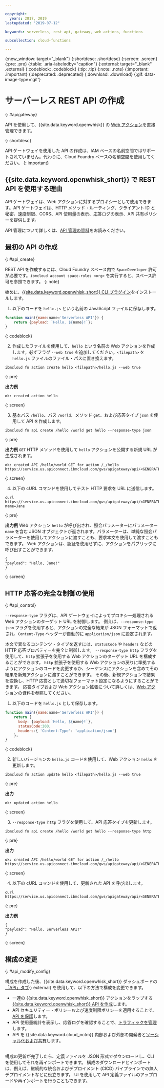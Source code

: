 ```yaml
---

copyright:
  years: 2017, 2019
lastupdated: "2019-07-12"

keywords: serverless, rest api, gateway, web actions, functions

subcollection: cloud-functions

---
```


{:new_window: target="_blank"}
{:shortdesc: .shortdesc}
{:screen: .screen}
{:pre: .pre}
{:table: .aria-labeledby="caption"}
{:external: target="_blank" .external}
{:codeblock: .codeblock}
{:tip: .tip}
{:note: .note}
{:important: .important}
{:deprecated: .deprecated}
{:download: .download}
{:gif: data-image-type='gif'}


# サーバーレス REST API の作成
{: #apigateway}

API を使用して、{{site.data.keyword.openwhisk}} の [Web アクション](/docs/openwhisk?topic=cloud-functions-actions_web)を直接管理できます。

{: shortdesc}

API ゲートウェイを使用した API の作成は、IAM ベースの名前空間ではサポートされていません。代わりに、Cloud Foundry ベースの名前空間を使用してください。
{: important}

## {{site.data.keyword.openwhisk_short}} で REST API を使用する理由

API ゲートウェイは、Web アクションに対するプロキシーとして使用できます。API ゲートウェイは、HTTP メソッド・ルーティング、クライアント ID と秘密、速度制限、CORS、API 使用量の表示、応答ログの表示、API 共有ポリシーを提供します。

API 管理について詳しくは、[API 管理の資料](/docs/api-management?topic=api-management-manage_openwhisk_apis)をお読みください。

## 最初の API の作成
{: #api_create}

REST API を作成するには、Cloud Foundry スペース内で `SpaceDeveloper` 許可が必要です。`ibmcloud account space-roles <org>` を実行すると、スペース許可を参照できます。
{: note}

始めに、[{{site.data.keyword.openwhisk_short}} CLI プラグイン](/docs/openwhisk?topic=cloud-functions-cli_install)をインストールします。

1. 以下のコードを `hello.js` という名前の JavaScript ファイルに保存します。
  ```javascript
  function main({name:name='Serverless API'}) {
      return {payload: `Hello, ${name}!`};
  }
  ```
  {: codeblock}

2. 作成したファイルを使用して、`hello` という名前の Web アクションを作成します。必ずフラグ `--web true` を追加してください。`<filepath>` を `hello.js` ファイルのファイル・パスに置き換えます。

  ```
  ibmcloud fn action create hello <filepath>/hello.js --web true
  ```
  {: pre}

  **出力例**
  ```
  ok: created action hello
  ```
  {: screen}

3. 基本パス `/hello`、パス `/world`、メソッド `get`、および応答タイプ `json` を使用して API を作成します。
  ```
  ibmcloud fn api create /hello /world get hello --response-type json
  ```
  {: pre}

  **出力例**
  `GET` HTTP メソッドを使用して `hello` アクションを公開する新規 URL が生成されます。

  ```
  ok: created API /hello/world GET for action /_/hello
  https://service.us.apiconnect.ibmcloud.com/gws/apigateway/api/<GENERATED_API_ID>/hello/world
  ```
  {: screen}

  
4. 以下の cURL コマンドを使用してテスト HTTP 要求を URL に送信します。
  ```
  curl https://service.us.apiconnect.ibmcloud.com/gws/apigateway/api/<GENERATED_API_ID>/hello/world?name=Jane
  ```
  {: pre}

  **出力例**
  Web アクション `hello` が呼び出され、照会パラメーターにパラメーター `name` を含む JSON オブジェクトが返されます。パラメーターは、単純な照会パラメーターを使用してアクションに渡すことも、要求本文を使用して渡すこともできます。 Web アクションは、認証を使用せずに、アクションをパブリックに呼び出すことができます。

  ```
  {
  "payload": "Hello, Jane!"
  }
  ```
  {: screen}



## HTTP 応答の完全な制御の使用
{: #api_control}

`--response-type` フラグは、API ゲートウェイによってプロキシー処理される Web アクションのターゲット URL を制御します。 例えば、`--response-type json` フラグを使用すると、アクションの完全な結果が JSON フォーマットで返され、`Content-Type` ヘッダーが自動的に `application/json` に設定されます。

本文で異なるコンテンツ・タイプを返すには、`statusCode` や `headers` などの HTTP 応答プロパティーを完全に制御します。 `--response-type http` フラグを使用して、`http` 拡張子を使用する Web アクションのターゲット URL を構成することができます。 `http` 拡張子を使用する Web アクションの戻りに準拠するようにアクションのコードを変更するか、シーケンスにアクションを含めてその結果を新規アクションに渡すことができます。 その後、新規アクションで結果を変換し、HTTP 応答として適切なフォーマット設定になるようにすることができます。 応答タイプおよび Web アクション拡張について詳しくは、[Web アクション](/docs/openwhisk?topic=cloud-functions-actions_web)の資料を参照してください。

1. 以下のコードを `hello.js` として保存します。
  ```javascript
  function main({name:name='Serverless API'}) {
      return {
        body: {payload:`Hello, ${name}!`},
        statusCode:200,
        headers:{ 'Content-Type': 'application/json'}
      };
  }
  ```
  {: codeblock}

2. 新しいバージョンの `hello.js` コードを使用して、Web アクション `hello` を更新します。
  ```
  ibmcloud fn action update hello <filepath>/hello.js --web true
  ```
  {: pre}

  **出力**
  ```
  ok: updated action hello
  ```
  {: screen}

3. `--response-type http` フラグを使用して、API 応答タイプを更新します。
  ```
  ibmcloud fn api create /hello /world get hello --response-type http
  ```
  {: pre}

  **出力**
  ```
  ok: created API /hello/world GET for action /_/hello
  https://service.us.apiconnect.ibmcloud.com/gws/apigateway/api/<GENERATED_API_ID>/hello/world
  ```
  {: screen}

4. 以下の cURL コマンドを使用して、更新された API を呼び出します。
  ```
  curl https://service.us.apiconnect.ibmcloud.com/gws/apigateway/api/<GENERATED_API_ID>/hello/world
  ```
  {: pre}

  **出力例**
  ```
  {
  "payload": "Hello, Serverless API!"
  }
  ```
  {: screen}

## 構成の変更
{: #api_modify_config}

構成を作成した後、{{site.data.keyword.openwhisk_short}} ダッシュボードの[「API」タブ](https://cloud.ibm.com/openwhisk/apimanagement){: external} を使用して、以下の方法で構成を変更できます。

* 一連の {{site.data.keyword.openwhisk_short}} アクションをラップする [{{site.data.keyword.openwhisk_short}} API を作成](/docs/services/api-management?topic=api-management-manage_openwhisk_apis#manage_openwhisk_apis)します。
* API セキュリティー・ポリシーおよび速度制限ポリシーを適用することで、[API を保護](/docs/services/api-management?topic=api-management-manage_apis#settings_api_manage_apis)します。
* API 使用量統計を表示し、応答ログを確認することで、[トラフィックを管理](/docs/services/api-management?topic=api-management-manage_apis#settings_api_manage_apis)します。
* API を {{site.data.keyword.cloud_notm}} 内部および外部の開発者と[ソーシャル化および共有](/docs/services/api-management?topic=api-management-manage_apis#share_api_manage_apis)します。

</br>
構成の更新が完了したら、定義ファイルを JSON 形式でダウンロードし、CLI を使用してそれを再インポートできます。 構成のダウンロードとインポートは、例えば、継続的な統合およびデプロイメント (CICD) パイプラインでの無人デプロイメントなどに役立ちます。 UI を使用して API 定義ファイルのアップロードや再インポートを行うこともできます。



